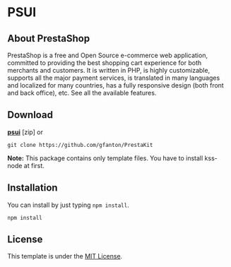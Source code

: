 PSUI
=================

About PrestaShop
-------

PrestaShop is a free and Open Source e-commerce web application, committed to providing the best shopping cart experience for both merchants and customers. It is written in PHP, is highly customizable, supports all the major payment services, is translated in many languages and localized for many countries, has a fully responsive design (both front and back office), etc. See all the available features.

Download
--------
**[psui](https://github.com/gfanton/PrestaKit)** [zip] or

```
git clone https://github.com/gfanton/PrestaKit
```

**Note:** This package contains only template files.
You have to install kss-node at first.


Installation
------------
You can install by just typing `npm install`.

```
npm install
```


License
-------
This template is under the [MIT License](https://github.com/htanjo/kss-node-template/blob/master/LICENSE).
